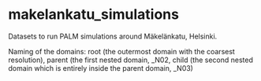 # makelankatu_simulations
Datasets to run PALM simulations around Mäkelänkatu, Helsinki.

Naming of the domains:
root (the outermost domain with the coarsest resolution), parent (the first nested domain, _N02, child (the second nested domain which is entirely inside the parent domain, _N03)
